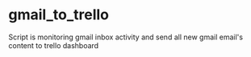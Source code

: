 # gmail_to_trello
Script is monitoring gmail inbox activity and send all new gmail email's content to trello dashboard
